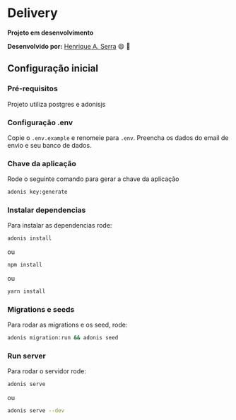 # Delivery

**Projeto em desenvolvimento**

**Desenvolvido por:**
[Henrique A. Serra](https://github.com/SerraZ3/) :smile: :metal:

## Configuração inicial

### Pré-requisitos

Projeto utiliza postgres e adonisjs

### Configuração .env

Copie o `.env.example` e renomeie para `.env`. Preencha os dados do email de envio e seu banco de dados.

### Chave da aplicação

Rode o seguinte comando para gerar a chave da aplicação

```bash
adonis key:generate
```

### Instalar dependencias

Para instalar as dependencias rode:

```bash
adonis install
```

ou

```bash
npm install
```

ou

```bash
yarn install
```

### Migrations e seeds

Para rodar as migrations e os seed, rode:

```bash
adonis migration:run && adonis seed
```

### Run server

Para rodar o servidor rode:

```bash
adonis serve
```

ou

```bash
adonis serve --dev
```
